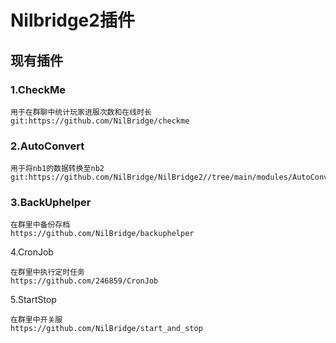 # Nilbridge2插件

## 现有插件

### 1.CheckMe

```
用于在群聊中统计玩家进服次数和在线时长
git:https://github.com/NilBridge/checkme
```

### 2.AutoConvert

```
用于将nb1的数据转换至nb2
git:https://github.com/NilBridge/NilBridge2//tree/main/modules/AutoConvert
```

### 3.BackUphelper

```
在群里中备份存档
https://github.com/NilBridge/backuphelper
```

4.CronJob

```
在群里中执行定时任务
https://github.com/246859/CronJob
```

5.StartStop

```
在群里中开关服
https://github.com/NilBridge/start_and_stop
```

